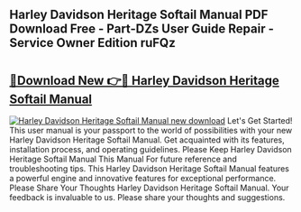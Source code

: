 ## Harley Davidson Heritage Softail Manual PDF Download Free - Part-DZs User Guide Repair - Service Owner Edition ruFQz

# <h2><a href="http://bc30171.oget.top/?id=Harley+Davidson+Heritage+Softail+Manual">🔗Download New 👉🔴 Harley Davidson Heritage Softail Manual</a></h2>

[![Harley Davidson Heritage Softail Manual new download](https://i.imgur.com/5g1atiW.png)](http://bc30171.oget.top/?id=Harley+Davidson+Heritage+Softail+Manual)
Let's Get Started! This user manual is your passport to the world of possibilities with your new Harley Davidson Heritage Softail Manual. Get acquainted with its features, installation process, and operating guidelines. Please Keep Harley Davidson Heritage Softail Manual This Manual For future reference and troubleshooting tips. This Harley Davidson Heritage Softail Manual features a powerful engine and innovative features for exceptional performance. Please Share Your Thoughts Harley Davidson Heritage Softail Manual. Your feedback is invaluable to us. Please share your thoughts and suggestions.
